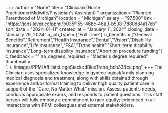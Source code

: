 +++
author = "None"
title = "Clinician (Nurse Practitioner/Midwife/Physician's Assistant) "
organization = "Planned Parenthood of Michigan"
location = "Michigan"
salary = "97,500"
link = "https://jobs.lever.co/ppmi/b035f155-46bc-46a3-b538-7d80d84a17eb"
sort_date = "2024-01-11"
created_at = "January 11, 2024"
closing_date = "January 29, 2024"
a_job_type = ["Full Time"]
b_benefits = ["General Benefits","Retirement","Health Insurance","Dental","Vision","Disability insurance","Life insurance","FSA","Trans health","Short-term disability insurance","Long-term disability insurance","Abortion procedure funding"]
c_feedback = ""
aa_degrees_required = "Master's degree required"
thumbnail = "../../images/PPMIAffiliateLogoStackedBlueTrans_bcb338ce.png"
+++
The Clinician uses specialized knowledge in gynecological/family planning medical diagnosis and treatment, along with skills obtained through experience and/or formal training to deliver high quality patient care in support of the “Care, No Matter What” mission. Assess patient’s needs, conducts appropriate exams, and responds to patient questions. This staff person will fully embody a commitment to race equity; evidenced in all interactions with PPMI colleagues and external stakeholders.